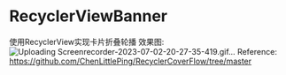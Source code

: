 # RecyclerViewBanner
使用RecyclerView实现卡片折叠轮播
效果图: ![Uploading Screenrecorder-2023-07-02-20-27-35-419.gif…]()
Reference: https://github.com/ChenLittlePing/RecyclerCoverFlow/tree/master
